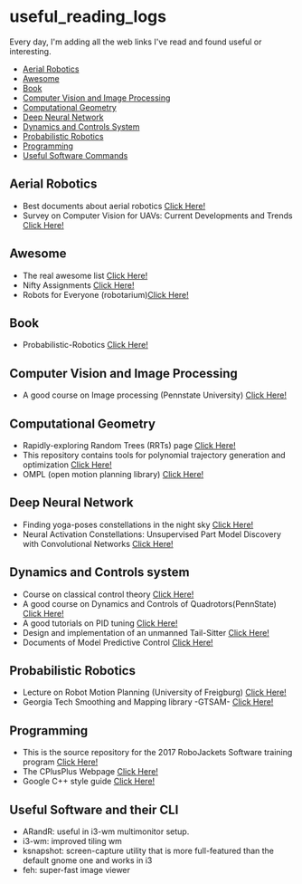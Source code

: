 # useful_reading_logs
Every day, I'm adding all the web links I've read and found useful or interesting. 

* [Aerial Robotics](https://github.com/gajena/useful_reading_logs#aerial-robotics)
* [Awesome](https://github.com/gajena/useful_reading_logs#awesome)
* [Book](https://github.com/gajena/useful_reading_logs#book)
* [Computer Vision and Image Processing](https://github.com/gajena/useful_reading_logs#computer-vision-and-image-processing)
* [Computational Geometry](https://github.com/gajena/useful_reading_logs#computational-geometry)
* [Deep Neural Network](https://github.com/gajena/useful_reading_logs#deep-neural-network)
* [Dynamics and Controls System](https://github.com/gajena/useful_reading_logs#dynamics-and-controls-system)
* [Probabilistic Robotics](https://github.com/gajena/useful_reading_logs#probabilistic-robotics)
* [Programming](https://github.com/gajena/useful_reading_logs#programming)
* [Useful Software Commands](https://github.com/gajena/useful_reading_logs#useful-software-and-their-cli)
## Aerial Robotics
* Best documents about aerial robotics [Click Here!](http://www.kostasalexis.com/literature-and-links1.html)
* Survey on Computer Vision for UAVs: Current Developments and Trends [Click Here!](https://link.springer.com/content/pdf/10.1007%2Fs10846-017-0483-z.pdf)

## Awesome
* The real awesome list [Click Here!](https://github.com/sindresorhus/awesome#gaming)
* Nifty Assignments [Click Here!](http://nifty.stanford.edu/)
* Robots for Everyone (robotarium)[Click Here!](https://www.news.gatech.edu/features/robotarium-robotics-lab-accessible-all)

## Book
*  Probabilistic-Robotics [Click Here!](http://www.probabilistic-robotics.org/)

## Computer Vision and Image Processing
* A good course on Image processing (Pennstate University) [Click Here!](http://www.cse.psu.edu/~rtc12/CSE486/)

## Computational Geometry
* Rapidly-exploring Random Trees (RRTs) page [Click Here!](http://msl.cs.uiuc.edu/rrt/)
* This repository contains tools for polynomial trajectory generation and optimization [Click Here!](https://github.com/gajena/mav_trajectory_generation)
* OMPL (open motion planning library) [Click Here!](http://ompl.kavrakilab.org/index.html)

## Deep Neural Network
* Finding yoga-poses constellations in the night sky [Click Here!](http://community.wolfram.com/groups/-/m/t/1207400)
* Neural Activation Constellations: Unsupervised Part Model Discovery with Convolutional Networks [Click Here!](https://www.cv-foundation.org/openaccess/content_iccv_2015/papers/Simon_Neural_Activation_Constellations_ICCV_2015_paper.pdf)

## Dynamics and Controls system
* Course on classical control theory [Click Here!](http://www.dis.uniroma1.it/~lanari/ControlSystems/CS_Lectures_en.html)
* A good course on Dynamics and Controls of Quadrotors(PennState) [Click Here!](https://www.coursera.org/learn/robotics-flight/home/welcome)
* A good tutorials on PID tuning [Click Here!](http://brettbeauregard.com/blog/2011/04/improving-the-beginners-pid-introduction/)
* Design and implementation of an unmanned Tail-Sitter [Click Here!](http://ieeexplore.ieee.org/document/7353624/)
* Documents of Model Predictive Control [Click Here!](https://github.com/AerialRobotics-IITK/Wiki/wiki/Model-Predictive-Control-(MPC))

## Probabilistic Robotics
* Lecture on Robot Motion Planning (University of Freigburg) [Click Here!](https://github.com/gajena/useful_reading_logs/blob/master/docs/27-03-2018.pdf)
* Georgia Tech Smoothing and Mapping library -GTSAM- [Click Here!](https://bitbucket.org/gtborg/gtsam/src/develop/)

## Programming
* This is the source repository for the 2017 RoboJackets Software training program [Click Here!](https://github.com/RoboJackets/software-training)
* The CPlusPlus Webpage [Click Here!](http://www.cplusplus.com/doc/tutorial/)
* Google C++ style guide [Click Here!](https://google.github.io/styleguide/cppguide.html)

## Useful Software and their CLI
* ARandR: useful in i3-wm multimonitor setup.
* i3-wm: improved tiling wm
* ksnapshot: screen-capture utility that is more full-featured than the default gnome one and works in i3
* feh: super-fast image viewer
